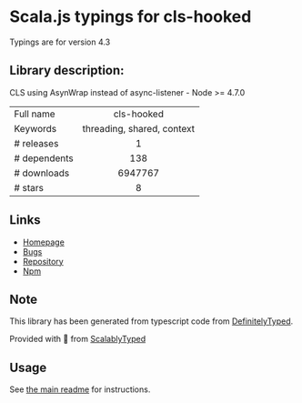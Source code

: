 
# Scala.js typings for cls-hooked

Typings are for version 4.3

## Library description:
CLS using AsynWrap instead of async-listener - Node >= 4.7.0

|                    |                 |
| ------------------ | :-------------: |
| Full name          | cls-hooked |
| Keywords           | threading, shared, context |
| # releases         | 1 |
| # dependents       | 138 |
| # downloads        | 6947767 |
| # stars            | 8 |

## Links
- [Homepage](https://github.com/jeff-lewis/cls-hooked#readme)
- [Bugs](https://github.com/jeff-lewis/cls-hooked/issues)
- [Repository](https://github.com/jeff-lewis/cls-hooked)
- [Npm](https://www.npmjs.com/package/cls-hooked)
    


## Note
This library has been generated from typescript code from [DefinitelyTyped](https://definitelytyped.org).

Provided with :purple_heart: from [ScalablyTyped](https://github.com/oyvindberg/ScalablyTyped)

## Usage
See [the main readme](../../readme.md) for instructions.


